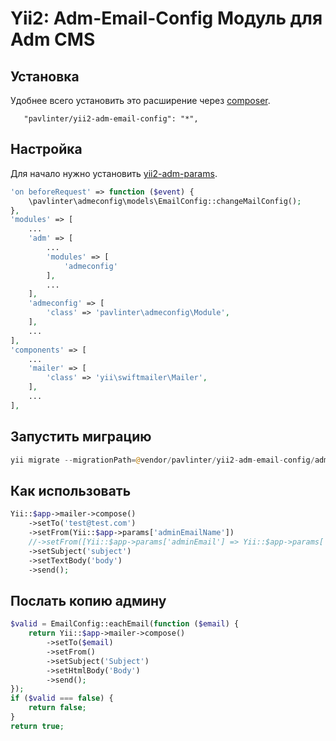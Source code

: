 Yii2: Adm-Email-Config Модуль для Adm CMS
===================

Установка
-------------------
Удобнее всего установить это расширение через [composer](http://getcomposer.org/download/).

```
   "pavlinter/yii2-adm-email-config": "*",
```

Настройка
-------------------
Для начало нужно установить [yii2-adm-params](https://github.com/pavlinter/yii2-adm-params).

```php
'on beforeRequest' => function ($event) {
    \pavlinter\admeconfig\models\EmailConfig::changeMailConfig();
},
'modules' => [
    ...
    'adm' => [
        ...
        'modules' => [
            'admeconfig'
        ],
        ...
    ],
    'admeconfig' => [
        'class' => 'pavlinter\admeconfig\Module',
    ],
    ...
],
'components' => [
    ...
    'mailer' => [
        'class' => 'yii\swiftmailer\Mailer',
    ],
    ...
],
```

Запустить миграцию
-------------------
```php
yii migrate --migrationPath=@vendor/pavlinter/yii2-adm-email-config/admeconfig/migrations
```

Как использовать
-------------------
```php
Yii::$app->mailer->compose()
    ->setTo('test@test.com')
    ->setFrom(Yii::$app->params['adminEmailName'])
    //->setFrom([Yii::$app->params['adminEmail'] => Yii::$app->params['adminName']])
    ->setSubject('subject')
    ->setTextBody('body')
    ->send();
```

Послать копию админу
-------------------
```php
$valid = EmailConfig::eachEmail(function ($email) {
    return Yii::$app->mailer->compose()
        ->setTo($email)
        ->setFrom()
        ->setSubject('Subject')
        ->setHtmlBody('Body')
        ->send();
});
if ($valid === false) {
    return false;
}
return true;
```
